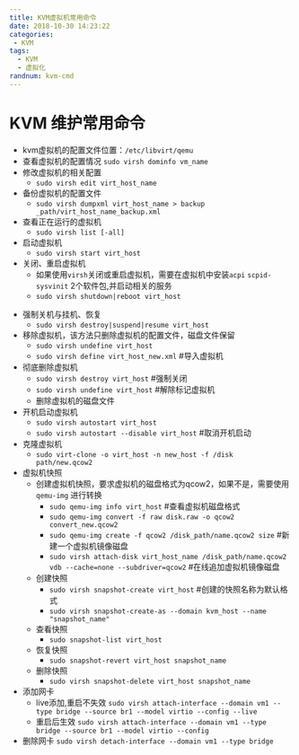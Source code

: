 ```yaml
---
title: KVM虚拟机常用命令 
date: 2018-10-30 14:23:22
categories: 
 - KVM
tags:
  - KVM
  - 虚拟化
randnum: kvm-cmd
---
```


# KVM 维护常用命令

- kvm虚拟机的配置文件位置：`/etc/libvirt/qemu`
- 查看虚拟机的配置情况
`sudo virsh dominfo vm_name`
- 修改虚拟机的相关配置
  - `sudo virsh edit virt_host_name`
- 备份虚拟机的配置文件
  - `sudo virsh dumpxml virt_host_name > backup _path/virt_host_name_backup.xml`
- 查看正在运行的虚拟机
  - `sudo virsh list [-all]`
- 启动虚拟机
  - `sudo virsh start virt_host`
- 关闭、重启虚拟机
  - 如果使用`virsh`关闭或重启虚拟机，需要在虚拟机中安装`acpi` `scpid-sysvinit` 2个软件包,并启动相关的服务
  - `sudo virsh shutdown|reboot virt_host`
<!--more-->
- 强制关机与挂机、恢复
  - `sudo virsh destroy|suspend|resume virt_host`
- 移除虚拟机，该方法只删除虚拟机的配置文件，磁盘文件保留
  - `sudo virsh undefine virt_host`
  - `sudo virsh define virt_host_new.xml` #导入虚拟机
- 彻底删除虚拟机
  - `sudo virsh destroy virt_host` #强制关闭
  - `sudo virsh undefine virt_host` #解除标记虚拟机
  - 删除虚拟机的磁盘文件
- 开机启动虚拟机
  - `sudo virsh autostart virt_host`
  - `sudo virsh autostart --disable virt_host` #取消开机启动
- 克隆虚拟机
  - `sudo virt-clone -o virt_host -n new_host -f /disk path/new.qcow2 `
- 虚拟机快照
  - 创建虚拟机快照，要求虚拟机的磁盘格式为qcow2，如果不是，需要使用`qemu-img` 进行转换
    - `sudo qemu-img info virt_host` #查看虚拟机磁盘格式
    - `sudo qemu-img convert -f raw disk.raw -o qcow2 convert_new.qcow2`
    - `sudo qemu-img create -f qcow2 /disk_path/name.qcow2 size` #新建一个虚拟机镜像磁盘
    - `sudo virsh attach-disk virt_host_name /disk_path/name.qcow2 vdb --cache=none --subdriver=qcow2` #在线追加虚拟机镜像磁盘
  - 创建快照
    - `sudo virsh snapshot-create virt_host` #创建的快照名称为默认格式
    - `sudo virsh snapshot-create-as --domain kvm_host --name "snapshot_name"`
  - 查看快照
    - `sudo snapshot-list virt_host`
  - 恢复快照
    - `sudo snapshot-revert virt_host snapshot_name`
  - 删除快照
    - `sudo virsh snapshot-delete virt_host snapshot_name`
- 添加网卡
  - live添加,重启不失效
  `sudo virsh attach-interface --domain vm1 --type bridge --source br1 --model virtio --config --live`
  - 重启后生效
  `sudo virsh attach-interface --domain vm1 --type bridge --source br1 --model virtio --config`
- 删除网卡
`sudo virsh detach-interface --domain vm1 --type bridge `